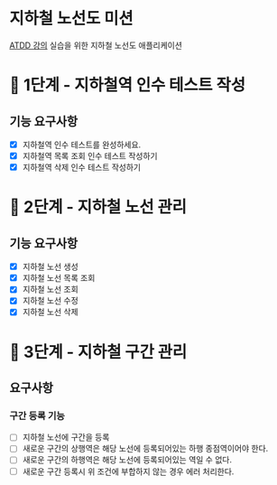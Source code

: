 # 지하철 노선도 미션
[ATDD 강의](https://edu.nextstep.camp/c/R89PYi5H) 실습을 위한 지하철 노선도 애플리케이션

# 🚀 1단계 - 지하철역 인수 테스트 작성

## 기능 요구사항
- [X] 지하철역 인수 테스트를 완성하세요.
- [X] 지하철역 목록 조회 인수 테스트 작성하기
- [X] 지하철역 삭제 인수 테스트 작성하기

# 🚀 2단계 - 지하철 노선 관리

## 기능 요구사항
- [X] 지하철 노선 생성
- [X] 지하철 노선 목록 조회
- [X] 지하철 노선 조회
- [X] 지하철 노선 수정
- [X] 지하철 노선 삭제

# 🚀 3단계 - 지하철 구간 관리

## 요구사항

### 구간 등록 기능

 - [ ] 지하철 노선에 구간을 등록
 - [ ] 새로운 구간의 상행역은 해당 노선에 등록되어있는 하행 종점역이어야 한다.
 - [ ] 새로운 구간의 하행역은 해당 노선에 등록되어있는 역일 수 없다.
 - [ ] 새로운 구간 등록시 위 조건에 부합하지 않는 경우 에러 처리한다.
